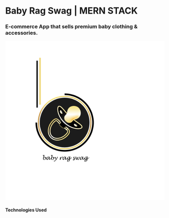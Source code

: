 <!-- font: metronova -->
# Baby Rag Swag | MERN STACK 
### E-commerce App that sells premium baby clothing & accessories. 
![alt text](https://github.com/kguerre/Baby-Rag-Swag/blob/master/br_swag.gif "Baby Rag Swag") 

#### Technologies Used 
